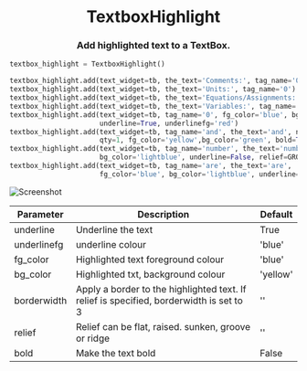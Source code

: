 <h1 align="center">TextboxHighlight</h1>

<h3 align="center">Add highlighted text to a TextBox.</h3>

```Python
textbox_highlight = TextboxHighlight()

textbox_highlight.add(text_widget=tb, the_text='Comments:', tag_name='0')
textbox_highlight.add(text_widget=tb, the_text='Units:', tag_name='0')
textbox_highlight.add(text_widget=tb, the_text='Equations/Assignments:', tag_name='0')
textbox_highlight.add(text_widget=tb, the_text='Variables:', tag_name='0')
textbox_highlight.add(text_widget=tb, tag_name='0', fg_color='blue', bg_color='lightyellow',
                      underline=True, underlinefg='red')
textbox_highlight.add(text_widget=tb, tag_name='and', the_text='and', new_text='as well as',
                      qty=1, fg_color='yellow',bg_color='green', bold=True, relief=RAISED)
textbox_highlight.add(text_widget=tb, tag_name='number', the_text='number', fg_color='blue',
                      bg_color='lightblue', underline=False, relief=GROOVE)
textbox_highlight.add(text_widget=tb, tag_name='are', the_text='are',
                      fg_color='blue', bg_color='lightblue', underline=False, relief=SUNKEN, qty=2)
```
![Screenshot](https://github.com/Crystalline-Entity/TextboxHIghlight/blob/main/textboxhighlight_messagebox.png)

  | **Parameter** | **Description** | **Default** |
  | --- | --- | --- |
  | underline | Underline the text | True |
  | underlinefg | underline colour | 'blue' |
  | fg_color | Highlighted text foreground colour | 'blue' |
  | bg_color | Highlighted txt, background colour | 'yellow' |
  | borderwidth | Apply a border to the highlighted text. If relief is specified, borderwidth is set to 3 | '' |
  | relief | Relief can be flat, raised. sunken, groove or ridge | '' |
  | bold | Make the text bold | False |
 
